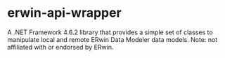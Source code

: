# erwin-api-wrapper
A .NET Framework 4.6.2 library that provides a simple set of classes to manipulate local and remote ERwin Data Modeler data models.  Note: not affiliated with or endorsed by ERwin.
